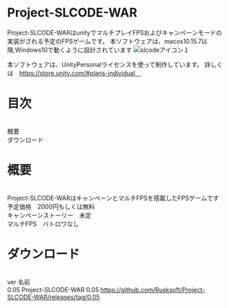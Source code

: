 # Project-SLCODE-WAR
Project-SLCODE-WARはunityでマルチプレイFPSおよびキャンペーンモードの実装がされる予定のFPSゲームです。
本ソフトウェアは、macos10.15.7以降,Windows10で動くように設計されています
![slcodeアイコン１](https://user-images.githubusercontent.com/83647593/122911790-9f865900-d392-11eb-973a-cbd9f9fae0ae.png)

本ソフトウェアは、UnityPersonalライセンスを使って制作しています。
詳しくは　https://store.unity.com/#plans-individual　

# 目次
<br>概要
<br>ダウンロード
#
# 概要
<br>Project-SLCODE-WARはキャンペーンとマルチFPSを搭載したFPSゲームです
<br>予定価格　2000円もしくは無料
<br>キャンペーンストーリー　未定
<br>マルチFPS　バトロワなし
# ダウンロード
<br>ver   名前
<br>0.05  Project-SLCODE-WAR 0.05 https://github.com/Rusksoft/Project-SLCODE-WAR/releases/tag/0.05


